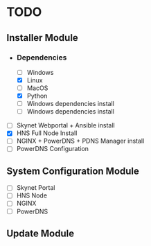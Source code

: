 
# TODO

## Installer Module
- ### **Dependencies**
    - [ ] Windows
    - [x] Linux
    - [ ] MacOS
    - [x] Python
    - [ ] Windows dependencies install
    - [ ] Windows dependencies install
- [ ] Skynet Webportal + Ansible install
- [x] HNS Full Node Install
- [ ] NGINX + PowerDNS + PDNS Manager install
- [ ] PowerDNS Configuration

## System Configuration Module
 - [ ] Skynet Portal
 - [ ] HNS Node
 - [ ] NGINX
 - [ ] PowerDNS

 ## Update Module
 